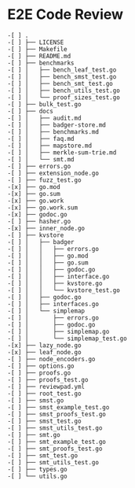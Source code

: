 # E2E Code Review

    -[ ] .
    -[ ] ├── LICENSE
    -[ ] ├── Makefile
    -[ ] ├── README.md
    -[ ] ├── benchmarks
    -[ ] │   ├── bench_leaf_test.go
    -[ ] │   ├── bench_smst_test.go
    -[ ] │   ├── bench_smt_test.go
    -[ ] │   ├── bench_utils_test.go
    -[ ] │   └── proof_sizes_test.go
    -[ ] ├── bulk_test.go
    -[ ] ├── docs
    -[ ] │   ├── audit.md
    -[ ] │   ├── badger-store.md
    -[ ] │   ├── benchmarks.md
    -[ ] │   ├── faq.md
    -[ ] │   ├── mapstore.md
    -[ ] │   ├── merkle-sum-trie.md
    -[ ] │   └── smt.md
    -[ ] ├── errors.go
    -[ ] ├── extension_node.go
    -[ ] ├── fuzz_test.go
    -[x] ├── go.mod
    -[x] ├── go.sum
    -[x] ├── go.work
    -[x] ├── go.work.sum
    -[x] ├── godoc.go
    -[ ] ├── hasher.go
    -[x] ├── inner_node.go
    -[ ] ├── kvstore
    -[ ] │   ├── badger
    -[ ] │   │   ├── errors.go
    -[ ] │   │   ├── go.mod
    -[ ] │   │   ├── go.sum
    -[ ] │   │   ├── godoc.go
    -[ ] │   │   ├── interface.go
    -[ ] │   │   ├── kvstore.go
    -[ ] │   │   └── kvstore_test.go
    -[ ] │   ├── godoc.go
    -[ ] │   ├── interfaces.go
    -[ ] │   └── simplemap
    -[ ] │       ├── errors.go
    -[ ] │       ├── godoc.go
    -[ ] │       ├── simplemap.go
    -[ ] │       └── simplemap_test.go
    -[x] ├── lazy_node.go
    -[x] ├── leaf_node.go
    -[ ] ├── node_encoders.go
    -[ ] ├── options.go
    -[ ] ├── proofs.go
    -[ ] ├── proofs_test.go
    -[ ] ├── reviewpad.yml
    -[ ] ├── root_test.go
    -[ ] ├── smst.go
    -[ ] ├── smst_example_test.go
    -[ ] ├── smst_proofs_test.go
    -[ ] ├── smst_test.go
    -[ ] ├── smst_utils_test.go
    -[ ] ├── smt.go
    -[ ] ├── smt_example_test.go
    -[ ] ├── smt_proofs_test.go
    -[ ] ├── smt_test.go
    -[ ] ├── smt_utils_test.go
    -[ ] ├── types.go
    -[ ] └── utils.go
